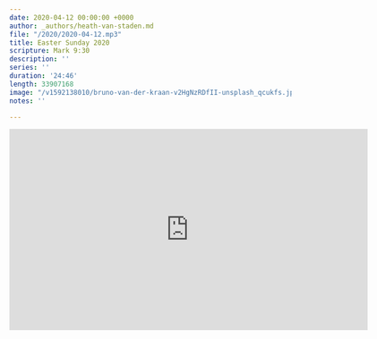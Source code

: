 ```yaml
---
date: 2020-04-12 00:00:00 +0000
author: _authors/heath-van-staden.md
file: "/2020/2020-04-12.mp3"
title: Easter Sunday 2020
scripture: Mark 9:30
description: ''
series: ''
duration: '24:46'
length: 33907168
image: "/v1592138010/bruno-van-der-kraan-v2HgNzRDfII-unsplash_qcukfs.jpg"
notes: ''

---
```

<iframe src="https://player.vimeo.com/video/406814315" width="640" height="360" frameborder="0" allow="autoplay; fullscreen" allowfullscreen></iframe>